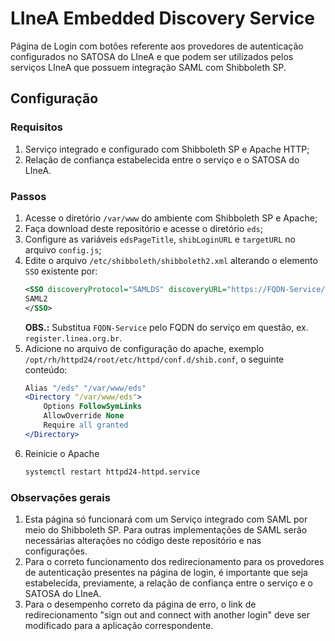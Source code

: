 # LIneA Embedded Discovery Service

Página de Login com botões referente aos provedores de autenticação configurados no SATOSA do LIneA e que podem ser utilizados pelos serviços LIneA que possuem integração SAML com Shibboleth SP.

## Configuração

### Requisitos

1. Serviço integrado e configurado com Shibboleth SP e Apache HTTP;
2. Relação de confiança estabelecida entre o serviço e o SATOSA do LIneA.

### Passos

1. Acesse o diretório `/var/www` do ambiente com Shibboleth SP e Apache; 
2. Faça download deste repositório e acesse o diretório `eds`; 
3. Configure as variáveis `edsPageTitle`, `shibLoginURL` e `targetURL` no arquivo `config.js`;
4. Edite o arquivo `/etc/shibboleth/shibboleth2.xml` alterando o elemento `SSO` existente por:
    ```xml
    <SSO discoveryProtocol="SAMLDS" discoveryURL="https://FQDN-Service/eds">
    SAML2
    </SSO>
    ```
    **OBS.:** Substitua `FQDN-Service` pelo FQDN do serviço em questão, ex. `register.linea.org.br`.
5. Adicione no arquivo de configuração do apache, exemplo `/opt/rh/httpd24/root/etc/httpd/conf.d/shib.conf`, o seguinte conteúdo:
    ```apache
    Alias "/eds" "/var/www/eds"
    <Directory "/var/www/eds">
        Options FollowSymLinks
        AllowOverride None
        Require all granted
    </Directory>
    ```
6. Reinicie o Apache
   ```bash
   systemctl restart httpd24-httpd.service
   ```

### Observações gerais

1. Esta página só funcionará com um Serviço integrado com SAML por meio do Shibboleth SP. Para outras implementações de SAML serão necessárias alterações no código deste repositório e nas configurações.
2. Para o correto funcionamento dos redirecionamento para os provedores de autenticação presentes na página de login, é importante que seja estabelecida, previamente, a relação de confiança entre o serviço e o SATOSA do LIneA.
3. Para o desempenho correto da página de erro, o link de redirecionamento "sign out and connect with another login" deve ser modificado para a aplicação correspondente.
